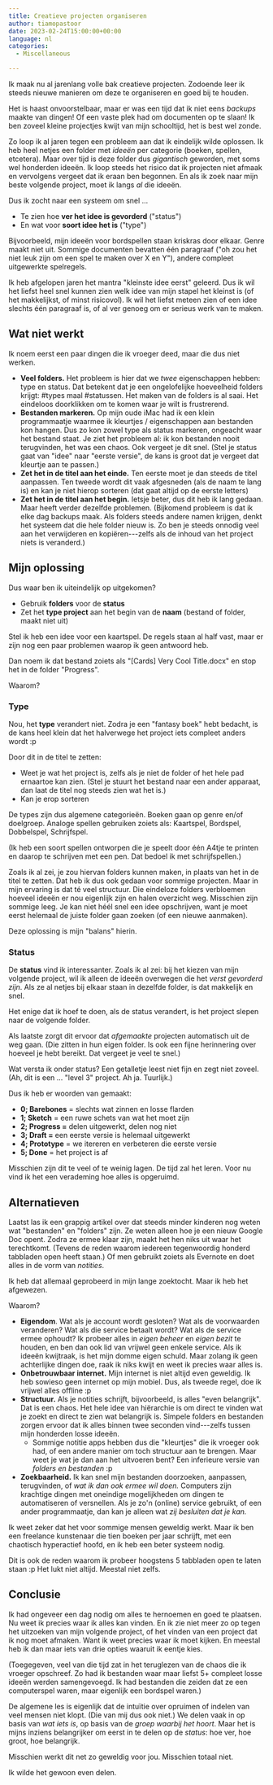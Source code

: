 ```yaml
---
title: Creatieve projecten organiseren
author: tiamopastoor
date: 2023-02-24T15:00:00+00:00
language: nl
categories:
  - Miscellaneous

---
```

Ik maak nu al jarenlang volle bak creatieve projecten. Zodoende leer ik steeds nieuwe manieren om deze te organiseren en goed bij te houden. 

Het is haast onvoorstelbaar, maar er was een tijd dat ik niet eens _backups_ maakte van dingen! Of een vaste plek had om documenten op te slaan! Ik ben zoveel kleine projectjes kwijt van mijn schooltijd, het is best wel zonde.

Zo loop ik al jaren tegen een probleem aan dat ik eindelijk wilde oplossen. Ik heb heel netjes een folder met _ideeën_ per categorie (boeken, spellen, etcetera). Maar over tijd is deze folder dus _gigantisch_ geworden, met soms wel honderden ideeën. Ik loop steeds het risico dat ik projecten niet afmaak en vervolgens vergeet dat ik eraan ben begonnen. En als ik zoek naar mijn beste volgende project, moet ik langs _al_ die ideeën.

Dus ik zocht naar een systeem om snel ...

  * Te zien hoe **ver het idee is gevorderd** ("status")
  * En wat voor **soort idee het is** ("type")

Bijvoorbeeld, mijn ideeën voor bordspellen staan kriskras door elkaar. Genre maakt niet uit. Sommige documenten bevatten één paragraaf ("oh zou het niet leuk zijn om een spel te maken over X en Y"), andere compleet uitgewerkte spelregels.

Ik heb afgelopen jaren het mantra "kleinste idee eerst" geleerd. Dus ik wil het liefst heel snel kunnen zien welk idee van mijn stapel het kleinst is (of het makkelijkst, of minst risicovol). Ik wil het liefst meteen zien of een idee slechts één paragraaf is, of al ver genoeg om er serieus werk van te maken.

## Wat niet werkt

Ik noem eerst een paar dingen die ik vroeger deed, maar die dus niet werken.

  * **Veel folders.** Het probleem is hier dat we _twee_ eigenschappen hebben: type en status. Dat betekent dat je een ongelofelijke hoeveelheid folders krijgt: #types maal #statussen. Het maken van de folders is al saai. Het eindeloos doorklikken om te komen waar je wilt is frustrerend.
  * **Bestanden markeren.** Op mijn oude iMac had ik een klein programmaatje waarmee ik kleurtjes / eigenschappen aan bestanden kon hangen. Dus zo kon zowel type als status markeren, ongeacht waar het bestand staat. Je ziet het probleem al: ik kon bestanden nooit terugvinden, het was een chaos. Ook vergeet je dit snel. (Stel je status gaat van "idee" naar "eerste versie", de kans is groot dat je vergeet dat kleurtje aan te passen.)
  * **Zet het in de titel aan het einde.** Ten eerste moet je dan steeds de titel aanpassen. Ten tweede wordt dit vaak afgesneden (als de naam te lang is) en kan je niet hierop sorteren (dat gaat altijd op de eerste letters)
  * **Zet het in de titel aan het begin.** Ietsje beter, dus dit heb ik lang gedaan. Maar heeft verder dezelfde problemen. (Bijkomend probleem is dat ik elke dag backups maak. Als folders steeds andere namen krijgen, denkt het systeem dat die hele folder nieuw is. Zo ben je steeds onnodig veel aan het verwijderen en kopiëren---zelfs als de inhoud van het project niets is veranderd.)

## Mijn oplossing

Dus waar ben ik uiteindelijk op uitgekomen?

  * Gebruik **folders** voor de **status**
  * Zet het **type project** aan het begin van de **naam** (bestand of folder, maakt niet uit)

Stel ik heb een idee voor een kaartspel. De regels staan al half vast, maar er zijn nog een paar problemen waarop ik geen antwoord heb.

Dan noem ik dat bestand zoiets als "[Cards] Very Cool Title.docx" en stop het in de folder "Progress".

Waarom? 

### Type

Nou, het **type** verandert niet. Zodra je een "fantasy boek" hebt bedacht, is de kans heel klein dat het halverwege het project iets compleet anders wordt :p

Door dit in de titel te zetten:

  * Weet je wat het project is, zelfs als je niet de folder of het hele pad ernaartoe kan zien. (Stel je stuurt het bestand naar een ander apparaat, dan laat de titel nog steeds zien wat het is.)
  * Kan je erop sorteren

De types zijn dus algemene categorieën. Boeken gaan op genre en/of doelgroep. Analoge spellen gebruiken zoiets als: Kaartspel, Bordspel, Dobbelspel, Schrijfspel. 

(Ik heb een soort spellen ontworpen die je speelt door één A4tje te printen en daarop te schrijven met een pen. Dat bedoel ik met schrijfspellen.)

Zoals ik al zei, je zou hiervan folders kunnen maken, in plaats van het in de titel te zetten. Dat heb ik dus ook gedaan voor sommige projecten. Maar in mijn ervaring is dat té veel structuur. Die eindeloze folders verbloemen hoeveel ideeën er nou eigenlijk zijn en halen overzicht weg. Misschien zijn sommige leeg. Je kan niet héél snel een idee opschrijven, want je moet eerst helemaal de juiste folder gaan zoeken (of een nieuwe aanmaken).

Deze oplossing is mijn "balans" hierin.

### Status

De **status** vind ik interessanter. Zoals ik al zei: bij het kiezen van mijn volgende project, wil ik alleen de ideeën overwegen die het _verst gevorderd zijn_. Als ze al netjes bij elkaar staan in dezelfde folder, is dat makkelijk en snel.

Het enige dat ik hoef te doen, als de status verandert, is het project slepen naar de volgende folder.

Als laatste zorgt dit ervoor dat _afgemaakte_ projecten automatisch uit de weg gaan. (Die zitten in hun eigen folder. Is ook een fijne herinnering over hoeveel je hebt bereikt. Dat vergeet je veel te snel.)

Wat versta ik onder status? Een getalletje leest niet fijn en zegt niet zoveel. (Ah, dit is een ... "level 3" project. Ah ja. Tuurlijk.)

Dus ik heb er woorden van gemaakt:

  * **0; Barebones** = slechts wat zinnen en losse flarden
  * **1; Sketch** = een ruwe schets van wat het moet zijn
  * **2; Progress =** delen uitgewerkt, delen nog niet
  * **3; Draft =** een eerste versie is helemaal uitgewerkt
  * **4; Prototype** = we itereren en verbeteren die eerste versie
  * **5; Done** = het project is af

Misschien zijn dit te veel of te weinig lagen. De tijd zal het leren. Voor nu vind ik het een verademing hoe alles is opgeruimd.

## Alternatieven

Laatst las ik een grappig artikel over dat steeds minder kinderen nog weten wat "bestanden" en "folders" zijn. Ze weten alleen hoe je een nieuw Google Doc opent. Zodra ze ermee klaar zijn, maakt het hen niks uit waar het terechtkomt. (Tevens de reden waarom iedereen tegenwoordig honderd tabbladen open heeft staan.) Of men gebruikt zoiets als Evernote en doet alles in de vorm van _notities_.

Ik heb dat allemaal geprobeerd in mijn lange zoektocht. Maar ik heb het afgewezen.

Waarom?

  * **Eigendom**. Wat als je account wordt gesloten? Wat als de voorwaarden veranderen? Wat als die service betaalt wordt? Wat als de service ermee ophoudt? Ik probeer alles in _eigen beheer_ en _eigen bezit_ te houden, en ben dan ook lid van vrijwel geen enkele service. Als ik ideeën kwijtraak, is het mijn domme eigen schuld. Maar zolang ik geen achterlijke dingen doe, raak ik niks kwijt en weet ik precies waar alles is.
  * **Onbetrouwbaar internet.** Mijn internet is niet altijd even geweldig. Ik heb sowieso geen internet op mijn mobiel. Dus, als tweede regel, doe ik vrijwel alles offline :p
  * **Structuur.** Als je notities schrijft, bijvoorbeeld, is alles "even belangrijk". Dat is een chaos. Het hele idee van hiërarchie is om direct te vinden wat je zoekt en direct te zien wat belangrijk is. Simpele folders en bestanden zorgen ervoor dat ik alles binnen twee seconden vind---zelfs tussen mijn honderden losse ideeën.
      * Sommige notitie apps hebben dus die "kleurtjes" die ik vroeger ook had, of een andere manier om toch structuur aan te brengen. Maar weet je wat je dan aan het uitvoeren bent? Een inferieure versie van _folders en bestanden_ :p
  * **Zoekbaarheid.** Ik kan snel mijn bestanden doorzoeken, aanpassen, terugvinden, of _wat ik dan ook ermee wil doen._ Computers zijn krachtige dingen met oneindige mogelijkheden om dingen te automatiseren of versnellen. Als je zo'n (online) service gebruikt, of een ander programmaatje, dan kan je alleen wat _zij besluiten dat je kan._

Ik weet zeker dat het voor sommige mensen geweldig werkt. Maar ik ben een freelance kunstenaar die tien boeken per jaar schrijft, met een chaotisch hyperactief hoofd, en ik heb een beter systeem nodig.

Dit is ook de reden waarom ik probeer hoogstens 5 tabbladen open te laten staan :p Het lukt niet altijd. Meestal niet zelfs.

## Conclusie

Ik had ongeveer een dag nodig om alles te hernoemen en goed te plaatsen. Nu weet ik precies waar ik alles kan vinden. En ik zie niet meer zo op tegen het uitzoeken van mijn volgende project, of het vinden van een project dat ik nog moet afmaken. Want ik weet precies waar ik moet kijken. En meestal heb ik dan maar iets van drie opties waaruit ik eentje kies.

(Toegegeven, veel van die tijd zat in het teruglezen van de chaos die ik vroeger opschreef. Zo had ik bestanden waar maar liefst 5+ compleet losse ideeën werden samengevoegd. Ik had bestanden die zeiden dat ze een computerspel waren, maar eigenlijk een bordspel waren.)

De algemene les is eigenlijk dat de intuïtie over opruimen of indelen van veel mensen niet klopt. (Die van mij dus ook niet.) We delen vaak in op basis van _wat iets is_, op basis van de _groep waarbij het hoort_. Maar het is mijns inziens belangrijker om eerst in te delen op de _status_: hoe ver, hoe groot, hoe belangrijk.

Misschien werkt dit net zo geweldig voor jou. Misschien totaal niet. 

Ik wilde het gewoon even delen.